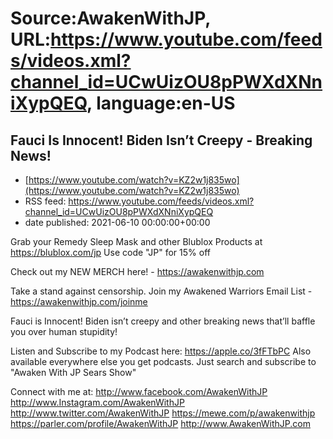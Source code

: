 # Source:AwakenWithJP, URL:https://www.youtube.com/feeds/videos.xml?channel_id=UCwUizOU8pPWXdXNniXypQEQ, language:en-US

## Fauci Is Innocent! Biden Isn’t Creepy - Breaking News!
 - [https://www.youtube.com/watch?v=KZ2w1j835wo](https://www.youtube.com/watch?v=KZ2w1j835wo)
 - RSS feed: https://www.youtube.com/feeds/videos.xml?channel_id=UCwUizOU8pPWXdXNniXypQEQ
 - date published: 2021-06-10 00:00:00+00:00

Grab your Remedy Sleep Mask and other Blublox Products at https://blublox.com/jp
Use code "JP" for 15% off

Check out my NEW MERCH here! - https://awakenwithjp.com

Take a stand against censorship. Join my Awakened Warriors Email List - https://awakenwithjp.com/joinme

Fauci is Innocent! Biden isn’t creepy and other breaking news that’ll baffle you over human stupidity!

Listen and Subscribe to my Podcast here: 
https://apple.co/3fFTbPC
Also available everywhere else you get podcasts. Just search and subscribe to "Awaken With JP Sears Show"

Connect with me at: 
http://www.facebook.com/AwakenWithJP
http://www.Instagram.com/AwakenWithJP
http://www.twitter.com/AwakenWithJP
https://mewe.com/p/awakenwithjp
https://parler.com/profile/AwakenWithJP
http://www.AwakenWithJP.com

